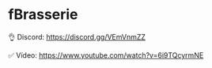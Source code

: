 # fBrasserie

👌 Discord: https://discord.gg/VEmVnmZZ

✅ Vídeo: https://www.youtube.com/watch?v=6i9TQcyrmNE
